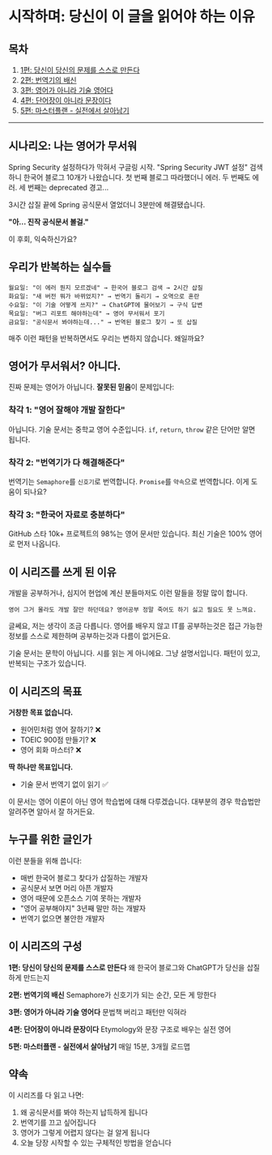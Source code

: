 # 시작하며: 당신이 이 글을 읽어야 하는 이유

## 목차

1. [1편: 당신이 당신의 문제를 스스로 만든다](01.%20당신의%20당신의%20문제를%20스스로%20만든다.md)
2. [2편: 번역기의 배신](02.%20번역기의%20배신.md)
3. [3편: 영어가 아니라 기술 영어다](03.%20영어가%20아니라%20기술%20영어다.md)
4. [4편: 단어장이 아니라 문장이다](04.%20단어장이%20아니라%20문장이다.md)
5. [5편: 마스터플랜 - 실전에서 살아남기](05.%20마스터플랜%20-%20바로%20실전으로.md)

---

## 시나리오: 나는 영어가 무서워

Spring Security 설정하다가 막혀서 구글링 시작. "Spring Security JWT 설정" 검색하니 한국어 블로그 10개가 나왔습니다. 첫 번째 블로그 따라했더니 에러. 두 번째도 에러. 세 번째는 deprecated 경고...

3시간 삽질 끝에 Spring 공식문서 열었더니 3분만에 해결됐습니다.

**"아... 진작 공식문서 볼걸."**

이 후회, 익숙하신가요?

## 우리가 반복하는 실수들

```
월요일: "이 에러 뭔지 모르겠네" → 한국어 블로그 검색 → 2시간 삽질
화요일: "새 버전 뭐가 바뀌었지?" → 번역기 돌리기 → 오역으로 혼란
수요일: "이 기술 어떻게 쓰지?" → ChatGPT에 물어보기 → 구식 답변
목요일: "버그 리포트 해야하는데" → 영어 무서워서 포기
금요일: "공식문서 봐야하는데..." → 번역된 블로그 찾기 → 또 삽질
```

매주 이런 패턴을 반복하면서도 우리는 변하지 않습니다. 왜일까요?

## 영어가 무서워서? 아니다.

진짜 문제는 영어가 아닙니다. **잘못된 믿음**이 문제입니다:

### 착각 1: "영어 잘해야 개발 잘한다"
아닙니다. 기술 문서는 중학교 영어 수준입니다. `if`, `return`, `throw` 같은 단어만 알면 됩니다.

### 착각 2: "번역기가 다 해결해준다"
번역기는 `Semaphore`를 `신호기`로 번역합니다. `Promise`를 `약속`으로 번역합니다. 이게 도움이 되나요?

### 착각 3: "한국어 자료로 충분하다"
GitHub 스타 10k+ 프로젝트의 98%는 영어 문서만 있습니다. 최신 기술은 100% 영어로 먼저 나옵니다.

## 이 시리즈를 쓰게 된 이유

개발을 공부하거나, 심지어 현업에 계신 분들마저도 이런 말들을 정말 많이 합니다.

`영어 그거 몰라도 개발 잘만 하던데요? 영어공부 정말 죽어도 하기 싫고 필요도 못 느껴요.`

글쎄요, 저는 생각이 조금 다릅니다. 영어를 배우지 않고 IT를 공부하는것은 접근 가능한 정보를 스스로 제한하며 공부하는것과 다름이 없거든요.

기술 문서는 문학이 아닙니다. 시를 읽는 게 아니에요. 그냥 설명서입니다. 패턴이 있고, 반복되는 구조가 있습니다. 



## 이 시리즈의 목표

**거창한 목표 없습니다.**

- 원어민처럼 영어 잘하기? ❌
- TOEIC 900점 만들기? ❌  
- 영어 회화 마스터? ❌

**딱 하나만 목표입니다.**

- 기술 문서 번역기 없이 읽기 ✅

이 문서는 영어 이론이 아닌 영어 학습법에 대해 다루겠습니다. 대부분의 경우 학습법만 알려주면 알아서 잘 하거든요.

## 누구를 위한 글인가

이런 분들을 위해 씁니다:

- 매번 한국어 블로그 찾다가 삽질하는 개발자
- 공식문서 보면 머리 아픈 개발자
- 영어 때문에 오픈소스 기여 못하는 개발자
- "영어 공부해야지" 3년째 말만 하는 개발자
- 번역기 없으면 불안한 개발자

## 이 시리즈의 구성

**1편: 당신이 당신의 문제를 스스로 만든다**
왜 한국어 블로그와 ChatGPT가 당신을 삽질하게 만드는지

**2편: 번역기의 배신**
Semaphore가 신호기가 되는 순간, 모든 게 망한다

**3편: 영어가 아니라 기술 영어다**
문법책 버리고 패턴만 익혀라

**4편: 단어장이 아니라 문장이다**
Etymology와 문장 구조로 배우는 실전 영어

**5편: 마스터플랜 - 실전에서 살아남기**
매일 15분, 3개월 로드맵

## 약속

이 시리즈를 다 읽고 나면:

1. 왜 공식문서를 봐야 하는지 납득하게 됩니다
2. 번역기를 끄고 싶어집니다
3. 영어가 그렇게 어렵지 않다는 걸 알게 됩니다
4. 오늘 당장 시작할 수 있는 구체적인 방법을 얻습니다